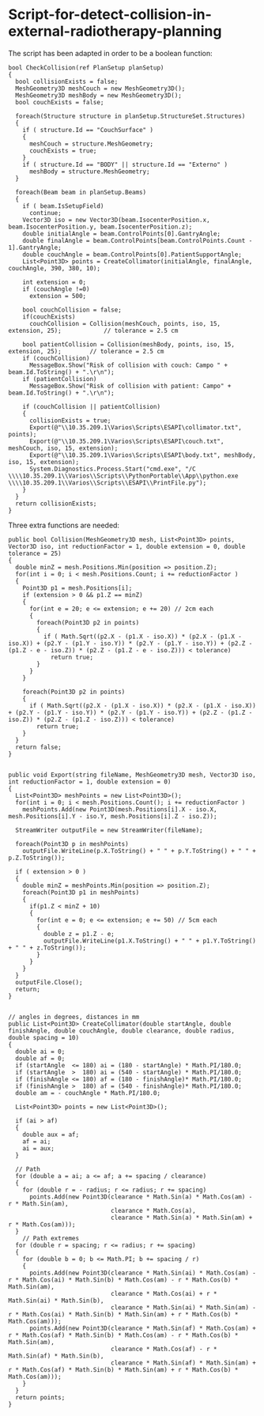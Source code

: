 # Script-for-detect-collision-in-external-radiotherapy-planning

The script has been adapted in order to be a boolean function:

    bool CheckCollision(ref PlanSetup planSetup)
    {
      bool collisionExists = false;
      MeshGeometry3D meshCouch = new MeshGeometry3D();
      MeshGeometry3D meshBody = new MeshGeometry3D();
      bool couchExists = false;

      foreach(Structure structure in planSetup.StructureSet.Structures)
      {
        if ( structure.Id == "CouchSurface" )
        {	
          meshCouch = structure.MeshGeometry;
          couchExists = true;
        }
        if ( structure.Id == "BODY" || structure.Id == "Externo" )
          meshBody = structure.MeshGeometry;			
      }

      foreach(Beam beam in planSetup.Beams)
      {
        if ( beam.IsSetupField)
          continue;
        Vector3D iso = new Vector3D(beam.IsocenterPosition.x, beam.IsocenterPosition.y, beam.IsocenterPosition.z);			
        double initialAngle = beam.ControlPoints[0].GantryAngle;
        double finalAngle = beam.ControlPoints[beam.ControlPoints.Count - 1].GantryAngle;
        double couchAngle = beam.ControlPoints[0].PatientSupportAngle;
        List<Point3D> points = CreateCollimator(initialAngle, finalAngle, couchAngle, 390, 380, 10);

        int extension = 0;
        if (couchAngle !=0)
          extension = 500;

        bool couchCollision = false;
        if(couchExists)
          couchCollision = Collision(meshCouch, points, iso, 15, extension, 25);			// tolerance = 2.5 cm

        bool patientCollision = Collision(meshBody, points, iso, 15, extension, 25);		// tolerance = 2.5 cm
        if (couchCollision)
          MessageBox.Show("Risk of collision with couch: Campo " + beam.Id.ToString() + ".\r\n");
        if (patientCollision)
          MessageBox.Show("Risk of collision with patient: Campo" + beam.Id.ToString() + ".\r\n");

        if (couchCollision || patientCollision)
        {
          collisionExists = true;
          Export(@"\\10.35.209.1\Varios\Scripts\ESAPI\collimator.txt", points);
          Export(@"\\10.35.209.1\Varios\Scripts\ESAPI\couch.txt", meshCouch, iso, 15, extension);
          Export(@"\\10.35.209.1\Varios\Scripts\ESAPI\body.txt", meshBody, iso, 15, extension);
          System.Diagnostics.Process.Start("cmd.exe", "/C \\\\10.35.209.1\\Varios\\Scripts\\PythonPortable\\App\\python.exe \\\\10.35.209.1\\Varios\\Scripts\\ESAPI\\PrintFile.py");
        }		
      }
      return collisionExists;
    }


Three extra functions are needed:

    public bool Collision(MeshGeometry3D mesh, List<Point3D> points, Vector3D iso, int reductionFactor = 1, double extension = 0, double tolerance = 25)
    {
      double minZ = mesh.Positions.Min(position => position.Z);
      for(int i = 0; i < mesh.Positions.Count; i += reductionFactor )
      {
        Point3D p1 = mesh.Positions[i];
        if (extension > 0 && p1.Z == minZ)
        {
          for(int e = 20; e <= extension; e += 20) // 2cm each
          {
            foreach(Point3D p2 in points) 
            {	
              if ( Math.Sqrt((p2.X - (p1.X - iso.X)) * (p2.X - (p1.X - iso.X)) + (p2.Y - (p1.Y - iso.Y)) * (p2.Y - (p1.Y - iso.Y)) + (p2.Z - (p1.Z - e - iso.Z)) * (p2.Z - (p1.Z - e - iso.Z))) < tolerance)
                return true;
            }
          }
        }

        foreach(Point3D p2 in points) 
        {	
          if ( Math.Sqrt((p2.X - (p1.X - iso.X)) * (p2.X - (p1.X - iso.X)) + (p2.Y - (p1.Y - iso.Y)) * (p2.Y - (p1.Y - iso.Y)) + (p2.Z - (p1.Z - iso.Z)) * (p2.Z - (p1.Z - iso.Z))) < tolerance)
            return true;
        }				
      }
      return false;
    }


    public void Export(string fileName, MeshGeometry3D mesh, Vector3D iso, int reductionFactor = 1, double extension = 0)
    {
      List<Point3D> meshPoints = new List<Point3D>();
      for(int i = 0; i < mesh.Positions.Count(); i += reductionFactor )
        meshPoints.Add(new Point3D(mesh.Positions[i].X - iso.X, mesh.Positions[i].Y - iso.Y, mesh.Positions[i].Z - iso.Z));

      StreamWriter outputFile = new StreamWriter(fileName);

      foreach(Point3D p in meshPoints)
        outputFile.WriteLine(p.X.ToString() + " " + p.Y.ToString() + " " + p.Z.ToString());

      if ( extension > 0 )
      {
        double minZ = meshPoints.Min(position => position.Z);
        foreach(Point3D p1 in meshPoints)
        {
          if(p1.Z < minZ + 10)
          {
            for(int e = 0; e <= extension; e += 50) // 5cm each
            {
              double z = p1.Z - e;
              outputFile.WriteLine(p1.X.ToString() + " " + p1.Y.ToString() + " " + z.ToString()); 
            }
          }
        }
      }				
      outputFile.Close();
      return;
    }
    
    
    // angles in degrees, distances in mm
    public List<Point3D> CreateCollimator(double startAngle, double finishAngle, double couchAngle, double clearance, double radius, double spacing = 10)
    {
      double ai = 0;
      double af = 0;
      if (startAngle  <= 180) ai = (180 - startAngle) * Math.PI/180.0;
      if (startAngle  >  180) ai = (540 - startAngle) * Math.PI/180.0;
      if (finishAngle <= 180) af = (180 - finishAngle)* Math.PI/180.0;
      if (finishAngle >  180) af = (540 - finishAngle)* Math.PI/180.0;
      double am = - couchAngle * Math.PI/180.0;

      List<Point3D> points = new List<Point3D>();

      if (ai > af) 
      { 		
        double aux = af;
        af = ai;
        ai = aux;
      }

      // Path
      for (double a = ai; a <= af; a += spacing / clearance)
      {
        for (double r = - radius; r <= radius; r += spacing)
          points.Add(new Point3D(clearance * Math.Sin(a) * Math.Cos(am) - r * Math.Sin(am), 
                                 clearance * Math.Cos(a), 
                                 clearance * Math.Sin(a) * Math.Sin(am) + r * Math.Cos(am)));		
      }	
        // Path extremes
      for (double r = spacing; r <= radius; r += spacing)
      {
        for (double b = 0; b <= Math.PI; b += spacing / r)
        {
          points.Add(new Point3D(clearance * Math.Sin(ai) * Math.Cos(am) - r * Math.Cos(ai) * Math.Sin(b) * Math.Cos(am) - r * Math.Cos(b) * Math.Sin(am), 
                                 clearance * Math.Cos(ai) + r * Math.Sin(ai) * Math.Sin(b), 
                                 clearance * Math.Sin(ai) * Math.Sin(am) - r * Math.Cos(ai) * Math.Sin(b) * Math.Sin(am) + r * Math.Cos(b) * Math.Cos(am)));
          points.Add(new Point3D(clearance * Math.Sin(af) * Math.Cos(am) + r * Math.Cos(af) * Math.Sin(b) * Math.Cos(am) - r * Math.Cos(b) * Math.Sin(am), 
                                 clearance * Math.Cos(af) - r * Math.Sin(af) * Math.Sin(b), 
                                 clearance * Math.Sin(af) * Math.Sin(am) + r * Math.Cos(af) * Math.Sin(b) * Math.Sin(am) + r * Math.Cos(b) * Math.Cos(am)));
        }				
      }	
      return points;
    }
